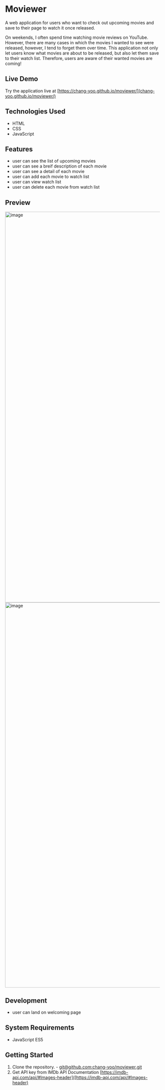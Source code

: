 # Moviewer
A web application for users who want to check out upcoming movies and save to their page to watch it once released.

On weekends, I often spend time watching movie reviews on YouTube. However, there are many cases in which the movies I wanted to see were released, however, I tend to forget them over time. This application not only let users know what movies are about to be released, but also let them save to their watch list. Therefore, users are aware of their wanted movies are coming!

## Live Demo
Try the application live at [https://chang-yoo.github.io/moviewer/](chang-yoo.github.io/moviewer/)

## Technologies Used
  - HTML
  - CSS
  - JavaScript

## Features
  - user can see the list of upcoming movies
  - user can see a breif description of each movie
  - user can see a detail of each movie
  - user can add each movie to watch list
  - user can view watch list
  - user can delete each movie from watch list

## Preview
<img width="1272" alt="image" src="https://user-images.githubusercontent.com/99840727/174196838-e3eecf31-a1e6-4615-a41d-f67d964e1e38.png">
<img width="1254" alt="image" src="https://user-images.githubusercontent.com/99840727/174196858-ee0e1ff0-ec2b-4eaa-b1fb-af16b32a0de5.png">

## Development
  - user can land on welcoming page

## System Requirements
  - JavaScript ES5

## Getting Started
  1. Clone the repository.
    - [git@github.com:chang-yoo/moviewer.git](https://github.com/chang-yoo/moviewer.git)
  2. Get API key from IMDb API Documentation [https://imdb-api.com/api/#Images-header]([https://imdb-api.com/api/#Images-header)
